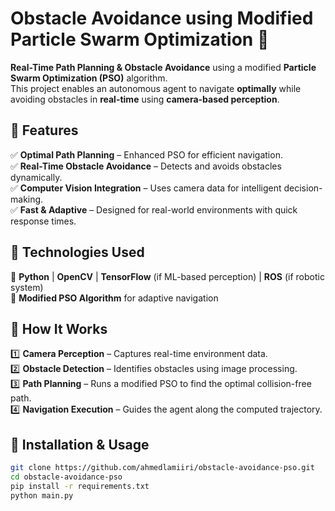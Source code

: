 # Obstacle Avoidance using Modified Particle Swarm Optimization 🚀  

**Real-Time Path Planning & Obstacle Avoidance** using a modified **Particle Swarm Optimization (PSO)** algorithm.  
This project enables an autonomous agent to navigate **optimally** while avoiding obstacles in **real-time** using **camera-based perception**.  

## 🔹 Features  
✅ **Optimal Path Planning** – Enhanced PSO for efficient navigation.  
✅ **Real-Time Obstacle Avoidance** – Detects and avoids obstacles dynamically.  
✅ **Computer Vision Integration** – Uses camera data for intelligent decision-making.  
✅ **Fast & Adaptive** – Designed for real-world environments with quick response times.  

## 🔹 Technologies Used  
🔸 **Python** | **OpenCV** | **TensorFlow** (if ML-based perception) | **ROS** (if robotic system)  
🔸 **Modified PSO Algorithm** for adaptive navigation  

## 🔹 How It Works  
1️⃣ **Camera Perception** – Captures real-time environment data.  
2️⃣ **Obstacle Detection** – Identifies obstacles using image processing.  
3️⃣ **Path Planning** – Runs a modified PSO to find the optimal collision-free path.  
4️⃣ **Navigation Execution** – Guides the agent along the computed trajectory.  

## 🔹 Installation & Usage  
```bash
git clone https://github.com/ahmedlamiiri/obstacle-avoidance-pso.git
cd obstacle-avoidance-pso
pip install -r requirements.txt
python main.py

